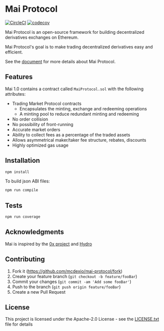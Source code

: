 # Mai Protocol

[![CircleCI](https://circleci.com/gh/mcdexio/mai-protocol/tree/master.svg?style=svg)](https://circleci.com/gh/mcdexio/mai-protocol/tree/master)
[![codecov](https://codecov.io/gh/mcdexio/mai-protocol/branch/master/graph/badge.svg)](https://codecov.io/gh/mcdexio/mai-protocol)


Mai Protocol is an open-source framework for building decentralized derivatives exchanges on Ethereum.

Mai Protocol's goal is to make trading decentralized derivatives easy and efficient.

See the [document](https://github.com/mcdexio/documents/blob/master/en/mai.md) for more details about Mai Protocol.

## Features

Mai 1.0 contains a contract called `MaiProtocol.sol` with the following attributes:

* Trading Market Protocol contracts
  * Encapsulates the minting, exchange and redeeming operations
  * A minting pool to reduce redundant minting and redeeming
* No order collision
* No possibility of front-running
* Accurate market orders
* Ability to collect fees as a percentage of the traded assets
* Allows asymmetrical maker/taker fee structure, rebates, discounts
* Highly optimized gas usage

## Installation

```bash
npm install
```
To build json ABI files:

```bash
npm run compile
```

## Tests

```bash
npm run coverage
```

## Acknowledgments

Mai is inspired by the [0x project](https://github.com/0xProject) and [Hydro](https://github.com/HydroProtocol)

## Contributing

1. Fork it (<https://github.com/mcdexio/mai-protocol/fork>)
2. Create your feature branch (`git checkout -b feature/fooBar`)
3. Commit your changes (`git commit -am 'Add some fooBar'`)
4. Push to the branch (`git push origin feature/fooBar`)
5. Create a new Pull Request

## License

This project is licensed under the Apache-2.0 License - see the [LICENSE.txt](LICENSE.txt) file for details
